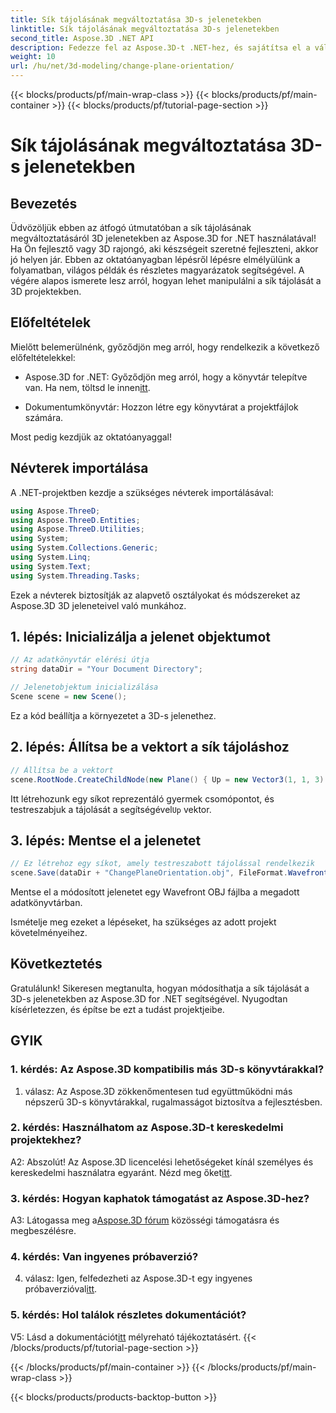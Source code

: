 ```yaml
---
title: Sík tájolásának megváltoztatása 3D-s jelenetekben
linktitle: Sík tájolásának megváltoztatása 3D-s jelenetekben
second_title: Aspose.3D .NET API
description: Fedezze fel az Aspose.3D-t .NET-hez, és sajátítsa el a változó síktájolást 3D-s jelenetekben. Kövesse lépésenkénti útmutatónkat a zökkenőmentes integráció érdekében.
weight: 10
url: /hu/net/3d-modeling/change-plane-orientation/
---
```


{{< blocks/products/pf/main-wrap-class >}}
{{< blocks/products/pf/main-container >}}
{{< blocks/products/pf/tutorial-page-section >}}

# Sík tájolásának megváltoztatása 3D-s jelenetekben

## Bevezetés

Üdvözöljük ebben az átfogó útmutatóban a sík tájolásának megváltoztatásáról 3D jelenetekben az Aspose.3D for .NET használatával! Ha Ön fejlesztő vagy 3D rajongó, aki készségeit szeretné fejleszteni, akkor jó helyen jár. Ebben az oktatóanyagban lépésről lépésre elmélyülünk a folyamatban, világos példák és részletes magyarázatok segítségével. A végére alapos ismerete lesz arról, hogyan lehet manipulálni a sík tájolását a 3D projektekben.

## Előfeltételek

Mielőtt belemerülnénk, győződjön meg arról, hogy rendelkezik a következő előfeltételekkel:

-  Aspose.3D for .NET: Győződjön meg arról, hogy a könyvtár telepítve van. Ha nem, töltsd le innen[itt](https://releases.aspose.com/3d/net/).

- Dokumentumkönyvtár: Hozzon létre egy könyvtárat a projektfájlok számára.

Most pedig kezdjük az oktatóanyaggal!

## Névterek importálása

A .NET-projektben kezdje a szükséges névterek importálásával:

```csharp
using Aspose.ThreeD;
using Aspose.ThreeD.Entities;
using Aspose.ThreeD.Utilities;
using System;
using System.Collections.Generic;
using System.Linq;
using System.Text;
using System.Threading.Tasks;
```

Ezek a névterek biztosítják az alapvető osztályokat és módszereket az Aspose.3D 3D jeleneteivel való munkához.

## 1. lépés: Inicializálja a jelenet objektumot

```csharp
// Az adatkönyvtár elérési útja
string dataDir = "Your Document Directory";

// Jelenetobjektum inicializálása
Scene scene = new Scene();
```

Ez a kód beállítja a környezetet a 3D-s jelenethez.

## 2. lépés: Állítsa be a vektort a sík tájoláshoz

```csharp
// Állítsa be a vektort
scene.RootNode.CreateChildNode(new Plane() { Up = new Vector3(1, 1, 3) });
```

 Itt létrehozunk egy síkot reprezentáló gyermek csomópontot, és testreszabjuk a tájolását a segítségével`Up` vektor.

## 3. lépés: Mentse el a jelenetet

```csharp
// Ez létrehoz egy síkot, amely testreszabott tájolással rendelkezik
scene.Save(dataDir + "ChangePlaneOrientation.obj", FileFormat.WavefrontOBJ);
```

Mentse el a módosított jelenetet egy Wavefront OBJ fájlba a megadott adatkönyvtárban.

Ismételje meg ezeket a lépéseket, ha szükséges az adott projekt követelményeihez.

## Következtetés

Gratulálunk! Sikeresen megtanulta, hogyan módosíthatja a sík tájolását a 3D-s jelenetekben az Aspose.3D for .NET segítségével. Nyugodtan kísérletezzen, és építse be ezt a tudást projektjeibe.

## GYIK

### 1. kérdés: Az Aspose.3D kompatibilis más 3D-s könyvtárakkal?

1. válasz: Az Aspose.3D zökkenőmentesen tud együttműködni más népszerű 3D-s könyvtárakkal, rugalmasságot biztosítva a fejlesztésben.

### 2. kérdés: Használhatom az Aspose.3D-t kereskedelmi projektekhez?

 A2: Abszolút! Az Aspose.3D licencelési lehetőségeket kínál személyes és kereskedelmi használatra egyaránt. Nézd meg őket[itt](https://purchase.aspose.com/buy).

### 3. kérdés: Hogyan kaphatok támogatást az Aspose.3D-hez?

 A3: Látogassa meg a[Aspose.3D fórum](https://forum.aspose.com/c/3d/18) közösségi támogatásra és megbeszélésre.

### 4. kérdés: Van ingyenes próbaverzió?

 4. válasz: Igen, felfedezheti az Aspose.3D-t egy ingyenes próbaverzióval[itt](https://releases.aspose.com/).

### 5. kérdés: Hol találok részletes dokumentációt?

 V5: Lásd a dokumentációt[itt](https://reference.aspose.com/3d/net/) mélyreható tájékoztatásért.
{{< /blocks/products/pf/tutorial-page-section >}}

{{< /blocks/products/pf/main-container >}}
{{< /blocks/products/pf/main-wrap-class >}}

{{< blocks/products/products-backtop-button >}}
